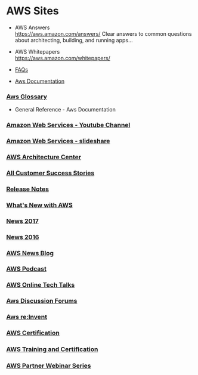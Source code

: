 # AWS Sites

* AWS Answers  
  https://aws.amazon.com/answers/
  Clear answers to common questions about architecting, building, and running apps…

* AWS Whitepapers  
  https://aws.amazon.com/whitepapers/
* [FAQs](https://aws.amazon.com/faqs/)
* [Aws Documentation](https://aws.amazon.com/documentation/)
### [Aws Glossary](https://docs.aws.amazon.com/general/latest/gr/)
- General Reference - Aws Documentation

### [Amazon Web Services - Youtube Channel](https://www.youtube.com/user/AmazonWebServices)
### [Amazon Web Services - slideshare](https://www.slideshare.net/AmazonWebServices)
### [AWS Architecture Center](https://aws.amazon.com/architecture/)
### [All Customer Success Stories](https://aws.amazon.com/solutions/case-studies/all/)
### [Release Notes](https://aws.amazon.com/releasenotes/)
### [What's New with AWS](https://aws.amazon.com/new/)
### [News 2017](https://aws.amazon.com/about-aws/whats-new/2017/)
### [News 2016](https://aws.amazon.com/about-aws/whats-new/2016/)
### [AWS News Blog](https://aws.amazon.com/blogs/aws/)
### [AWS Podcast](https://aws.amazon.com/podcasts/aws-podcast/)
### [AWS Online Tech Talks](https://aws.amazon.com/about-aws/events/monthlywebinarseries/)
### [Aws Discussion Forums](https://forums.aws.amazon.com/index.jspa)
### [Aws re:Invent](https://reinvent.awsevents.com/)
### [AWS Certification](https://aws.amazon.com/certification/)
### [AWS Training and Certiﬁcation](https://www.aws.training/)
### [AWS Partner Webinar Series](https://aws.amazon.com/webinars/partner-webinar-series/)